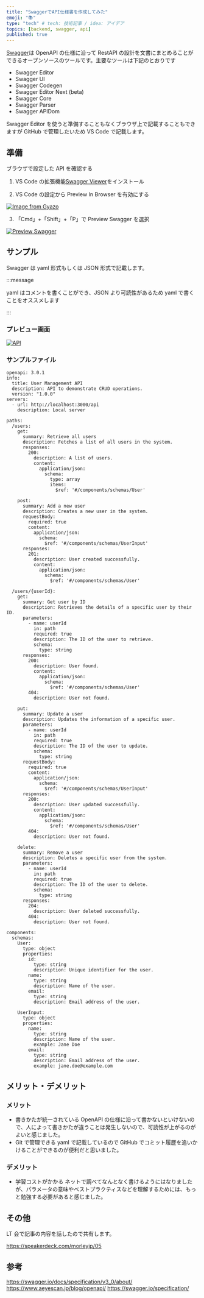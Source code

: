 ```yaml
---
title: "SwaggerでAPI仕様書を作成してみた"
emoji: "📚"
type: "tech" # tech: 技術記事 / idea: アイデア
topics: [backend, swagger, api]
published: true
---
```


[Swagger](https://swagger.io/)は OpenAPI の仕様に沿って RestAPI の設計を文書にまとめることができるオープンソースのツールです。主要なツールは下記のとおりです

- Swagger Editor
- Swagger UI
- Swagger Codegen
- Swagger Editor Next (beta)
- Swagger Core
- Swagger Parser
- Swagger APIDom

Swagger Editor を使うと準備することもなくブラウザ上で記載することもできますが
GitHub で管理したいため VS Code で記載します。

## 準備

ブラウザで設定した API を確認する

1. VS Code の拡張機能[Swagger Viewer](https://marketplace.visualstudio.com/items?itemName=Arjun.swagger-viewer)をインストール

2. VS Code の設定から Preview In Browser を有効にする

[![Image from Gyazo](https://i.gyazo.com/99aeb2a6178caeda15549d3cead94832.png)](https://gyazo.com/99aeb2a6178caeda15549d3cead94832)

3. 「Cmd」+「Shift」+「P」で Preview Swagger を選択

[![Preview Swagger](https://i.gyazo.com/1843696d30c289e94bb6ab537b355be1.png)](https://gyazo.com/1843696d30c289e94bb6ab537b355be1)

## サンプル

Swagger は yaml 形式もしくは JSON 形式で記載します。

:::message

yaml はコメントを書くことができ、JSON より可読性があるため yaml で書くことをオススメします

:::

### プレビュー画面

[![API](https://i.gyazo.com/863f1c75eb28d12991696fe7902fed31.png)](https://gyazo.com/863f1c75eb28d12991696fe7902fed31)

### サンプルファイル

```
openapi: 3.0.1
info:
  title: User Management API
  description: API to demonstrate CRUD operations.
  version: "1.0.0"
servers:
  - url: http://localhost:3000/api
    description: Local server

paths:
  /users:
    get:
      summary: Retrieve all users
      description: Fetches a list of all users in the system.
      responses:
        200:
          description: A list of users.
          content:
            application/json:
              schema:
                type: array
                items:
                  $ref: '#/components/schemas/User'

    post:
      summary: Add a new user
      description: Creates a new user in the system.
      requestBody:
        required: true
        content:
          application/json:
            schema:
              $ref: '#/components/schemas/UserInput'
      responses:
        201:
          description: User created successfully.
          content:
            application/json:
              schema:
                $ref: '#/components/schemas/User'

  /users/{userId}:
    get:
      summary: Get user by ID
      description: Retrieves the details of a specific user by their ID.
      parameters:
        - name: userId
          in: path
          required: true
          description: The ID of the user to retrieve.
          schema:
            type: string
      responses:
        200:
          description: User found.
          content:
            application/json:
              schema:
                $ref: '#/components/schemas/User'
        404:
          description: User not found.

    put:
      summary: Update a user
      description: Updates the information of a specific user.
      parameters:
        - name: userId
          in: path
          required: true
          description: The ID of the user to update.
          schema:
            type: string
      requestBody:
        required: true
        content:
          application/json:
            schema:
              $ref: '#/components/schemas/UserInput'
      responses:
        200:
          description: User updated successfully.
          content:
            application/json:
              schema:
                $ref: '#/components/schemas/User'
        404:
          description: User not found.

    delete:
      summary: Remove a user
      description: Deletes a specific user from the system.
      parameters:
        - name: userId
          in: path
          required: true
          description: The ID of the user to delete.
          schema:
            type: string
      responses:
        204:
          description: User deleted successfully.
        404:
          description: User not found.

components:
  schemas:
    User:
      type: object
      properties:
        id:
          type: string
          description: Unique identifier for the user.
        name:
          type: string
          description: Name of the user.
        email:
          type: string
          description: Email address of the user.

    UserInput:
      type: object
      properties:
        name:
          type: string
          description: Name of the user.
          example: Jane Doe
        email:
          type: string
          description: Email address of the user.
          example: jane.doe@example.com
```

## メリット・デメリット

### メリット

- 書きかたが統一されている
  OpenAPI の仕様に沿って書かないといけないので、人によって書きかたが違うことは発生しないので、可読性が上がるのがよいと感じました。
- Git で管理できる
  yaml で記載しているので GitHub でコミット履歴を追いかけることができるのが便利だと思いました。

### デメリット

- 学習コストがかかる
  ネットで調べてなんとなく書けるようにはなりましたが、パラメータの意味やベストプラクティスなどを理解するためには、もっと勉強する必要があると感じました。

## その他

LT 会で記事の内容を話したので共有します。

https://speakerdeck.com/morleyjp/05

## 参考

https://swagger.io/docs/specification/v3_0/about/
https://www.aeyescan.jp/blog/openapi/
https://swagger.io/specification/
